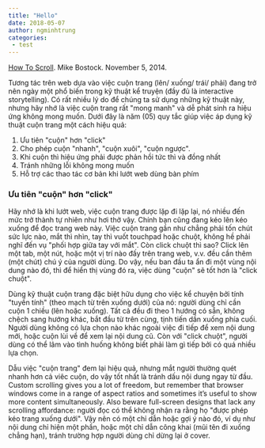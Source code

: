 ```yaml
---
title: "Hello"
date: 2018-05-07
author: ngminhtrung
categories:
 - test
---
```


[How To Scroll](https://bost.ocks.org/mike/scroll/). Mike Bostock. November 5, 2014.

<div id="example-graph"></div><!--the graph container-->

Tương tác trên web dựa vào việc cuộn trang (lên/ xuống/ trái/ phải) đang trở nên ngày một phổ biến trong kỹ thuật kể truyện (đầy đủ là interactive storytelling). Có rất nhiều lý do để chúng ta sử dụng những kỹ thuật này, nhưng hãy nhớ là việc cuộn trang rất "mong manh" và dễ phát sinh ra hiệu ứng không mong muốn. Dưới đây là năm (05) quy tắc giúp việc áp dụng kỹ thuật cuộn trang một cách hiệu quả:
1. Ưu tiên "cuộn" hơn "click"
2. Cho phép cuộn "nhanh", "cuộn xuôi", "cuộn ngược".
3. Khi cuộn thì hiệu ứng phải được phản hồi tức thì và đồng nhất
4. Tránh những lỗi không mong muốn
5. Hỗ trợ các thao tác cơ bản khi lướt web dùng bàn phím 

### Ưu tiên "cuộn" hơn "click"

Hãy nhớ là khi lướt web, việc cuộn trang được lặp đi lặp lại, nó nhiều đến mức trở thành tự nhiên như hơi thở vậy. Chính bạn cũng đang kéo lên kéo xuống để đọc trang web này. Việc cuộn trang gần như chẳng phải tốn chút sức lực nào, mắt thì nhìn, tay thì vuốt touchpad hoặc chuột, không hề phải nghĩ đến vụ "phối hợp giữa tay với mắt". Còn click chuột thì sao? Click lên một tab, một nút, hoặc một vị trí nào đấy trên trang web, v.v. đều cần thêm (một chút) chú ý của người dùng. Do vậy, nếu ban đầu ta ẩn đi một vùng nội dung nào đó, thì để hiển thị vùng đó ra, việc dùng "cuộn" sẽ tốt hơn là "click chuột".

Dùng kỹ thuật cuộn trang đặc biệt hữu dụng cho việc kể chuyện bởi tính "tuyến tính" (theo mạch từ trên xuống dưới) của nó: người dùng chỉ cần cuộn 1 chiều (lên hoặc xuống). Tất cả đều đi theo 1 hướng có sẵn, không chệch sang hướng khác, bắt đầu từ trên cùng, tịnh tiến dần xuống phía cuối. Người dùng không có lựa chọn nào khác ngoài việc đi tiếp để xem nội dung mới, hoặc cuộn lùi về để xem lại nội dung cũ. Còn với "click chuột", người dùng có thể lâm vào tình huống không biết phải làm gì tiếp bởi có quá nhiều lựa chọn.

Dẫu việc "cuộn trang" đem lại hiệu quả, nhưng mắt người thường quét nhanh hơn cả viêc cuộn, do vậy tốt nhất là tránh dấu nội dung ngay từ đầu. Custom scrolling gives you a lot of freedom, but remember that browser windows come in a range of aspect ratios and sometimes it’s useful to show more content simultaneously. Also beware full-screen designs that lack any scrolling affordance: người đọc có thể không nhận ra rằng họ "được phép kéo trang xuống dưới". Vậy nên có một chỉ dẫn hoặc gợi ý nào đó, ví dụ như nội dung chỉ hiện một phần, hoặc một chỉ dẫn công khai (mũi tên đi xuống chẳng hạn), tránh trường hợp người dùng chỉ dừng lại ở cover.

<!-- <link  href="/assets/d3.js/d3-force-2.1.0beta1.css" rel="stylesheet" type="text/css"> -->
<script src="https://d3js.org/d3.v3.min.js"></script>
<!-- <script src="/assets/d3.js/d3-force-2.1.0beta1.min.js"></script> -->
<script>
window.onload = function (){
  window.example = netGobrechtsD3Force('example-graph')
    .debug(true) //to enable the customization wizard
    .lassoMode(true)
    //.zoomMode(true)
    .useDomParentWidth(true) //for responsive layout
    .wrapLabels(true)
    .preventLabelOverlappingOnForceEnd(true)
    .labelPlacementIterations(1000)
    .start(); //sample data is provided, when called without data
}
</script>